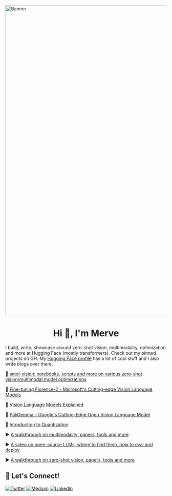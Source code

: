 <img width="966" alt="Banner" src="https://i.pinimg.com/originals/d2/e5/53/d2e553974136d4c684d55744478bbf36.jpg">


<h1 align="center">Hi 👋, I'm Merve</h1>

I build, write, showcase around zero-shot vision, multimodality, optimization and more at Hugging Face (mostly transformers). Check out my pinned projects on GH.
My [Hugging Face profile](https://huggingface.co/merve) has a lot of cool stuff and I also write blogs over there. 

🌱 [smol-vision: notebooks, scripts and more on various zero-shot vision/multimodal model optimizations](https://github.com/merveenoyan/smol-vision)

🔖 [Fine-tuning Florence-2 - Microsoft's Cutting-edge Vision Language Models](https://huggingface.co/blog/finetune-florence2)

🔖 [Vision Language Models Explained](https://huggingface.co/blog/vlms)

🔖 [PaliGemma – Google's Cutting-Edge Open Vision Language Model](https://huggingface.co/blog/paligemma)

🔖 [Introduction to Quantization](https://huggingface.co/blog/merve/quantization)

▶️ [A walkthrough on multimodality, papers, tools and more](https://www.youtube.com/watch?v=IoGaGfU1CIg)

▶️ [A video on open-source LLMs, where to find them, how to eval and deploy](https://www.youtube.com/watch?v=e9gNEAlsOvU)

▶️ [A walkthrough on zero-shot vision, papers, tools and more](https://www.youtube.com/watch?v=BnM-S50P_so)


## 🔗 Let's Connect!
<a href="https://twitter.com/mervenoyann" target="_blank"><img alt="Twitter" src="https://img.shields.io/badge/twitter-%231DA1F2.svg?&style=for-the-badge&logo=twitter&logoColor=white" /></a>
<a href="https://medium.com/@merveenoyan" target="_blank"><img alt="Medium" src="https://img.shields.io/badge/medium-%2312100E.svg?&style=for-the-badge&logo=medium&logoColor=white" /></a>
<a href="https://www.linkedin.com/in/merve-noyan-28b1a113a/" target="_blank"><img alt="LinkedIn" src="https://img.shields.io/badge/linkedin-%230077B5.svg?&style=for-the-badge&logo=linkedin&logoColor=white" /></a>
